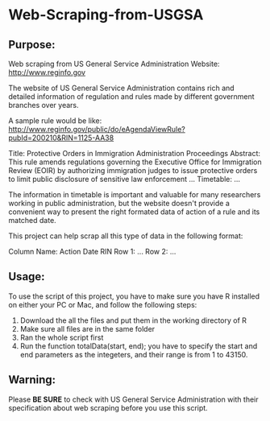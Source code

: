 Web-Scraping-from-USGSA
=======================

<h2>Purpose:</h2>

Web scraping from US General Service Administration Website: http://www.reginfo.gov

The website of US General Service Administration contains rich and detailed information of regulation and rules made by different government branches over years.

A sample rule would be like: http://www.reginfo.gov/public/do/eAgendaViewRule?pubId=200210&RIN=1125-AA38

Title: Protective Orders in Immigration Administration Proceedings
Abstract: This rule amends regulations governing the Executive Office for Immigration Review (EOIR) by authorizing immigration judges to issue protective orders to limit public disclosure of sensitive law enforcement ...
Timetable: ...

The information in timetable is important and valuable for many researchers working in public administration, but the website doesn't provide a convenient way to present the right formated data of action of a rule and its matched date.

This project can help scrap all this type of data in the following format:

Column Name: Action    Date    RIN
Row 1:        ...
Row 2:        ...

<h2>Usage:</h2>

To use the script of this project, you have to make sure you have R installed on either your PC or Mac, and follow the following steps:

1. Download the all the files and put them in the working directory of R
2. Make sure all files are in the same folder
2. Ran the whole script first
3. Run the function totalData(start, end); you have to specify the start and end parameters as the integeters, and their range is from 1 to 43150.

<h2>Warning:</h2> 

Please <strong>BE SURE</strong> to check with US General Service Administration with their specification about web scraping before you use this script. 

